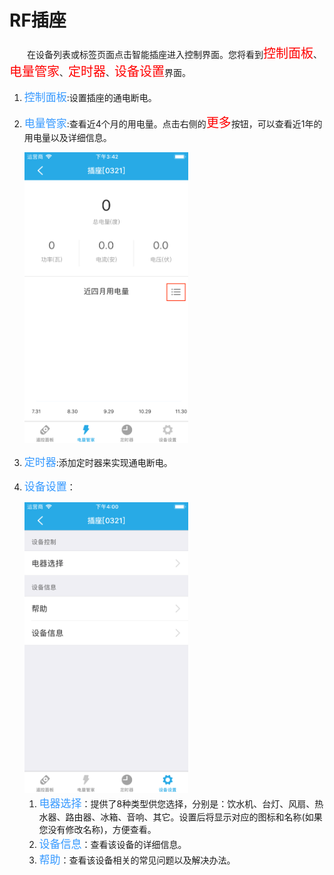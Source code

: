 # RF插座

&emsp;&emsp;在设备列表或标签页面点击智能插座进入控制界面。您将看到<font style='color:#ff0000;font-size:20px'>控制面板</font>、<font style='color:#ff0000;font-size:20px'>电量管家</font>、<font style='color:#ff0000;font-size:20px'>定时器</font>、<font style='color:#ff0000;font-size:20px'>设备设置</font>界面。

1. <font style='color:#3699ff;font-size:17px'>控制面板</font>:设置插座的通电断电。
2. <font style='color:#3699ff;font-size:17px'>电量管家</font>:查看近4个月的用电量。点击右侧的<font style='color:#ff0000;font-size:20px'>更多</font>按钮，可以查看近1年的用电量以及详细信息。

	<img src="../images/MacBee/rf插座/电量.png" width = "262" height = "465">
	
3. <font style='color:#3699ff;font-size:17px'>定时器</font>:添加定时器来实现通电断电。
4. <font style='color:#3699ff;font-size:17px'>设备设置</font>：

	<img src="../images/MacBee/rf插座/设备设置.png" width = "262" height = "465">
	
	1. <font style='color:#3699ff;font-size:17px'>电器选择</font>：提供了8种类型供您选择，分别是：饮水机、台灯、风扇、热水器、路由器、冰箱、音响、其它。设置后将显示对应的图标和名称(如果您没有修改名称)，方便查看。
	2. <font style='color:#3699ff;font-size:17px'>设备信息</font>：查看该设备的详细信息。
	3. <font style='color:#3699ff;font-size:17px'>帮助</font>：查看该设备相关的常见问题以及解决办法。
